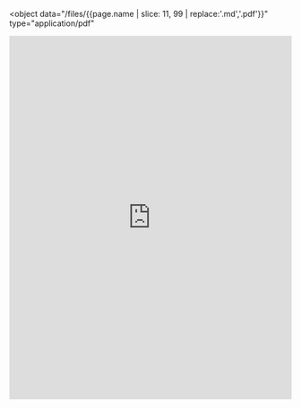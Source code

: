 <object
  data="/files/{{page.name | slice: 11, 99 | replace:'.md','.pdf'}}"
  type="application/pdf"
>
  <iframe
    src="https://docs.google.com/viewer?url=https://harp.nebtown.info/files/{{page.name | slice: 11, 99 | replace:'.md','.pdf'}}&embedded=true"
    style="width: 100%; height: 650px"
    frameborder="0"
  ></iframe>
</object>
